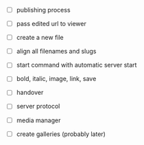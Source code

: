 - [ ] publishing process
- [ ] pass edited url to viewer
- [ ] create a new file
- [ ] align all filenames and slugs
- [ ] start command with automatic server start
- [ ] bold, italic, image, link, save

- [ ] handover

- [ ] server protocol
- [ ] media manager
- [ ] create galleries (probably later)
